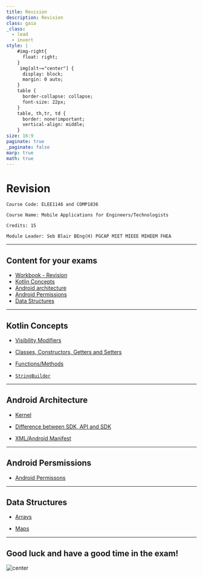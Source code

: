 ```yaml
---
title: Revision
description: Revision
class: gaia
_class:
  - lead
  - invert
style: |
    #img-right{
      float: right;
    }
     img[alt~="center"] {
      display: block;
      margin: 0 auto;
    }
    table {
      border-collapse: collapse;
      font-size: 22px;
    }
    table, th,tr, td {
      border: none!important;
      vertical-align: middle;
    }
size: 16:9
paginate: true
_paginate: false
marp: true
math: true
---
```


# Revision

    Course Code: ELEE1146 and COMP1836

    Course Name: Mobile Applications for Engineers/Technologists

    Credits: 15

    Module Leader: Seb Blair BEng(H) PGCAP MIET MIEEE MIHEEM FHEA

---

## Content for your exams

- [Workbook - Revision]()
- [Kotlin Concepts](#kotlin-concepts)
- [Android architecture](#android-architecture)
- [Android Permissions](#android-persmissions)
- [Data Structures](#data-structures)

---

## Kotlin Concepts

- [Visibility Modifiers](https://teachingmaterial.github.io/ELEE1146-COMP1836-Lectures/content/Kotlin_OOP/Kotlin_OOP.html#10)

- [Classes, Constructors, Getters and Setters](https://teachingmaterial.github.io/ELEE1146-COMP1836-Lectures/content/Kotlin_OOP/Kotlin_OOP.html#11)

- [Functions/Methods](https://teachingmaterial.github.io/ELEE1146-COMP1836-Lectures/content/Kotlin_Methods/Kotlin_Methods.html#5)

- [`StringBuilder`](https://teachingmaterial.github.io/ELEE1146-COMP1836-Lectures/content/Sensors/Sensors.html#12)

---

## Android Architecture

- [Kernel](https://teachingmaterial.github.io/ELEE1146-COMP1836-Lectures/content/IntroductionToAndroidStudio/IntroductionToAndroidStudio.html#6)
- [Difference between SDK, API and SDK](https://teachingmaterial.github.io/ELEE1146-COMP1836-Lectures/content/DevelopmentKits/DevelopmentsKits.html)

- [XML/Android Manifest](https://teachingmaterial.github.io/ELEE1146-COMP1836-Lectures/content/XML/XML.html)


---

## Android Persmissions

- [Android Permissons](https://teachingmaterial.github.io/ELEE1146-COMP1836-Lectures/content/Permissions/Permissions.html)

----

## Data Structures

- [Arrays](https://teachingmaterial.github.io/ELEE1146-COMP1836-Lectures/content/ListsArraysandWebBrowsers/ListsArraysandWebBrowsers.html#4)

- [Maps](https://teachingmaterial.github.io/ELEE1146-COMP1836-Lectures/content/IconsDecisionMakingControls/IconsDecisionMakingControls.html#30)



----

## Good luck and have a good time in the exam!

![center](https://i.chzbgr.com/full/9029005056/h761B7854/photo-of-jake-gyllenhaal-situation-youre-in-when-taking-an-exam-and-see-the-first-question)